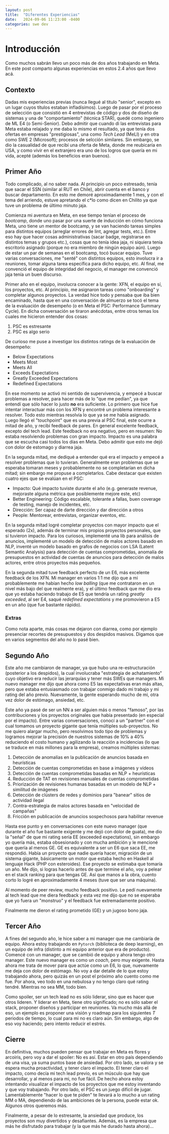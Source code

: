 ```yaml
---
layout: post
title:  "Diferentes Experiencias"
date:   2024-09-06 11:23:00 -0400
categories: swe dev
---
```


# Introducción

Como muchos sabrán llevo un poco más de dos años trabajando en Meta. En este post comparto algunas experiencias en estos 2.4 años que llevo acá.

## Contexto

Dadas mis experiencias previas (nunca llegué al titulo "senior", excepto en un lugar cuyos títulos estaban infladísimos). Luego de pasar por el proceso de selección que consistió en 4 entrevistas de código y dos de diseño de sistemas y una de "comportamiento" (técnica STAR), quedé como ingeniero de ML E4 (o Semi-Senior). Debo admitir que cuando di las entrevistas para Meta estaba relajado y me daba lo mismo el resultado, ya que tenía dos ofertas en empresas "prestigiosas", una como _Tech Lead_ (MeLI) y en otra como SWE 2 (Microsoft); procesos de selcción similares. Sin embargo, se dio la casualidad de que recibí una oferta de Meta, donde me reubicaría en USA, y como vivir en el extranjero era uno de los logros que quería en mi vida, acepté (además los beneficios eran buenos).

## Primer Año

Todo complicado, al no saber nada. Al principio un poco estresado, tenía que sacar el SSN (similar al RUT en Chile), abrir cuenta en el banco y buscar departamento. En esto me demoré aproximadamente 1 mes, y con el tema del arriendo, estuve apretando el c*lo como dicen en Chilito ya que tuve un problema de último minuto jaja.

Comienza mi aventura en Meta, en ese tiempo tenían el proceso de _bootcamp_, donde uno pasar por una suerte de inducción en cómo funciona Meta, uno tiene un mentor de bootcamp, y se van haciendo tareas simples para distintos equipos (arreglar errores de lint, agregar tests, etc.). Entre eso hay que hacer cosas administrativas (sacar badge, registrarse en distintos temas y grupos etc.), cosas que no tenía idea jaja, ni siquiera tenía escritorio asignado (porque no era miembro de ningún equipo aún). Luego de estar un par de semanas en el bootcamp, tocó buscar equipo. Tuve varias conversaciones, me "senté" con distintos equipos, esto involucra ir a reuniones, tomar alguna tarea específica para dicho equipo, etc. Al final, me convenció el equipo de integridad del negocio, el manager me convenció jaja tenía un buen discurso.

Primer año en el equipo, involucra conocer a la gente: XFN, el equipo en sí, los proyectos, etc. Al principio, me asignaron tareas como "onboarding" y completar algunos proyectos. La verdad hice todo y pensaba que iba bien encaminado, hasta que en una conversación de almuerzo se tocó el tema de la evaluación de desempeño (o en Meta el PSC: Performance Summary Cycle). En dicha conversación se tiraron anécdotas, entre otros temas los cuales me hicieron entender dos cosas:

1. PSC es estresante
2. PSC es algo serio

De curioso me puse a investigar los distintos ratings de la evaluación de desempeño:

* Below Expectations
* Meets Most
* Meets All
* Exceeds Expectations
* Greatly Exceeded Expectations
* Redefined Expectations

En ese momento se activó mi sentido de supervivencia, y empecé a buscar problemas a resolver, para hacer más de lo "que me pedían", ya que entendí que sólo hacer lo justo **no** era suficiente. Lo primero que hice fue intentar interactuar más con los XFN y encontré un problema interesante a resolver. Todo esto mientras resolvía lo que ya se me había asignado. Luego llegó el "touchpoint" que es una previa al PSC final, este ocurre a mitad de año, y recibí feedback de pares. En general excelente feedback, excepto del tech lead. Este feedback no era negativo, pero en resumen: No estaba resolviendo problemas con gran impacto. Impacto es una palabra que se escucha casi todos los días en Meta. Debo admitir que esto me dejó con dolor de estomago y diarrea jaja.

En la segunda mitad, me dediqué a entender qué era el impacto y empecé a resolver problemas que lo tuvieran. Generalmente eran problemas que se esperaba tomaran meses y probablemente no se completarían en dicha mitad; sin embargo me propuse a completarlos. Cabe destacar que existen cuatro ejes que se evalúan en el PSC:

* Impacto: Qué impacto tuviste durante el año (e.g. generaste revenue, mejoraste alguna métrica que posiblemente mejore este, etc)
* Better Engineering: Código escalable, tolerante a fallas, buen coverage de testing, manejo de incidentes, etc.
* Dirección: Ser capaz de darte dirección y dar dirección a otros
* People: Mentorear, entrevistas, organizar eventos, etc.

En la segunda mitad logré completar proyectos con mayor impacto que el esperado (2x), además de terminar mis propios proyectos personales, que sí tuvieron impacto. Para los curiosos, implementé una lib para análisis de anuncios, implementé un modelo de detección de malos actores basado en NLP, inventé un modelo basado en grafos de negocios con LSA (Latent Semantic Analysis) para detección de cuentas comprometidas, anomalía de presupuestos en actividad de cuentas de anuncios para detección de malos actores, entre otros proyectos más pequeños.

En la segunda mitad tuve feedback perfecto de un E6, más excelente feedback de los XFN. Mi manager en varios 1:1 me dijo que a mi probablemente me habían hecho _low balling_ (que me contrataron en un nivel más bajo del que realmente era), y el último feedback que me dio era que yo estaba haciendo trabajo de E5 que tendría un rating _greatly exceeded_, al ser E4, saqué _redefined expectations_ y me promovieron a E5 en un año (que fue bastante rápido).

### Extras

Como nota aparte, más cosas me dejaron con diarrea, como por ejemplo presenciar recortes de presupuestos y dos despidos masivos. Digamos que en varios segmentos del año no lo pasé bien.

## Segundo Año

Este año me cambiaron de manager, ya que hubo una re-estructuración (posterior a los despidos), la cual involucraba "estrategia de achatamiento" cuyo objetivo era reducir las jerarquías y tener más SWEs que managers. Mi nuevo manager me dijo que ahora como E5 las expectativas eran más altas, pero que estaba entusiasmado con trabajar conmigo dado mi trabajo y mi rating del año previo. Nuevamente, la gente esperando mucho de mi, otra vez dolor de estómago, ansiedad, etc.

Este año ya pasé de ser un NN a ser alguien más o menos "famoso", por las contribuciones y los proyectos originales que había presentado (en especial por el impacto). Entre varias conversaciones, conocí a un "partner" con el cual tomamos un proyecto gigante que tenía múltiples sub-proyectos. No me quiero alargar mucho, pero resolvimos todo tipo de problemas y logramos mejorar la precisión de nuestros sistemas de 10% a 40% reduciendo el costo humano y agilizando la reacción a incidencias (lo que se traduce en más millones para la empresa), creamos múltiples sistemas:

1. Detección de anomalías en la publicación de anuncios basada en heurísticas
2. Detección de cuentas comprometidas en base a imágenes y vídeos
3. Detección de cuentas comprometidas basadas en NLP + heurísticas
4. Reducción de TAT en revisiones manuales de cuentas comprometidas
5. Priorización de revisiones humanas basadas en un modelo de NLP + similitud de imágenes
6. Detección de clústers de redes y dominios para "banear" sitios de actividad ilegal
7. Contra-estrategia de malos actores basada en "velocidad de campañas"
8. Fricción en publicación de anuncios sospechosos para habilitar revenue

Hasta ese punto y en conversaciones con este nuevo manager (que durante el año fue bastante exigente y me dejó con dolor de guata), me dio la "señal" de que mi rating sería EE (exceeded expectations), sin embargo yo quería más, estaba obsesionado y con mucha ambición y le mencioné que quería al menos GE. GE es equivalente a ser un E6 que saca EE, me respondió. Había un proyecto que nadie quería hacer, migración de un sistema gigante, básicamente un motor que estaba hecho en Haskell al lenguaje Hack (PHP con esteroides). Ese proyecto se estimaba que tomaría un año. Me dijo, si logras hacerlo antes de que termine el año, voy a pelear en el stack ranking para que tengas GE. Así que manos a la obra, cuento corto lo logré en aproximadamente 4 meses (tuve que ser una máquina).

Al momento de peer review, mucho feedback positivo. Le pedí nuevamente al tech lead que me diera feedback y esta vez me dijo que no se esperaba que yo fuera un "monstruo" y el feedback fue extremadamente positivo.

Finalmente me dieron el rating prometido (GE) y un jugoso bono jaja.

## Tercer Año

A fines del segundo año, le hice saber a mi manager que me cambiaría de equipo. Ahora estoy trabajando en `Pytorch` (biblioteca de deep learning), en un equipo de infra (distinto a mi equipo anterior que era de producto). Comencé con un manager, que se cambió de equipo y ahora tengo otro manager. Este nuevo manager es como un _coach_, pero muy exigente. Hasta ahora me trata de mover para que actúe como un E6, lo que, nuevamente me deja con dolor de estómago. No voy a dar detalle de lo que estoy trabajando ahora, pero quizás en un post el próximo año cuento como me fue. Por ahora, veo todo en una nebulosa y no tengo claro qué rating tendré. Mientras no sea MM, todo bien.

Como spoiler, ser un tech lead no es sólo liderar, sino que es hacer que otros lideren. Y liderar en Meta, tiene otro significado; no es sólo saber el stack, proponer diseños y participar en reuniones. Va mucho más allá de eso, un ejemplo es proponer una visión y roadmap para los siguientes $T$ periodos de tiempo, lo cual para mi no es claro aún. Sin embargo, algo de eso voy haciendo; pero intento reducir el estrés.

## Cierre

En definitiva, muchos pueden pensar que trabajar en Meta es flores y arcoiris, pero voy a dar el spoiler: No es así. Estar en otro país dependiendo de una visa, ya suma puntos base de ansiedad. Por otro lado, se valora y se espera mucha proactividad, y tener claro el impacto. El tener claro el impacto, como decía mi tech lead previo, es un músculo que hay que desarrollar, y al menos para mi, no fue fácil. De hecho ahora estoy intentando visualizar el impacto de los proyectos que me estoy inventando y que voy trabajando. Por otro lado, el PSC es un juego difícil de jugar. Lamentablemente "hacer lo que te piden" te llevará a lo mucho a un rating MM o MA, dependiendo de las ambiciones de la persona, puede estar ok. Algunos otros queremos más.

Finalmente, a pesar de lo estresante, la ansiedad que produce, los proyectos son muy divertidos y desafiantes. Además, es la empresa que más he disfrutado para trabajar (y la que más he durado hasta ahora)...
